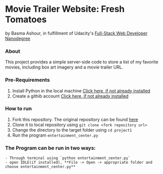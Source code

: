 # Movie Trailer Website: Fresh Tomatoes

by Basma Ashour, in fulfillment of Udacity's [Full-Stack Web Developer Nanodegree](https://www.udacity.com/course/nd004)

### About

This project provides a simple server-side code to store a list of my favorite movies, including box art imagery and a movie trailer URL. 

### Pre-Requirements
1. Install Python in the local machine [Click here, if not already installed](https://www.python.org/downloads/)
2. Create a githib account [Click here, if not already installed](http://product.hubspot.com/blog/git-and-github-tutorial-for-beginners)

### How to run
1. Fork this repository. The original repository can be found [here](https://github.com/basmaashouur/full-stack-udacity.git)
2. Clone it to local repository using  `git clone <fork repository url>`
3. Change the directory to the target folder using `cd project1`
4. Run the program `entertainment_center.py`
 
### The Program can be run in two ways:
    - Through terminal using `python entertainment_center.py`
    - open IDLE(if installed), **File -> Open -> appropriate folder and choose entertainment_center.py**
